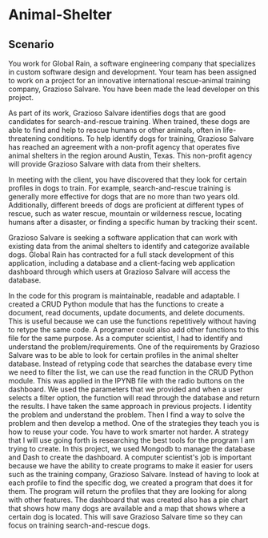 # Animal-Shelter

## Scenario
You work for Global Rain, a software engineering company that specializes in custom software design and development. Your team has been assigned to work on a project for an innovative international rescue-animal training company, Grazioso Salvare. You have been made the lead developer on this project.

As part of its work, Grazioso Salvare identifies dogs that are good candidates for search-and-rescue training. When trained, these dogs are able to find and help to rescue humans or other animals, often in life-threatening conditions. To help identify dogs for training, Grazioso Salvare has reached an agreement with a non-profit agency that operates five animal shelters in the region around Austin, Texas. This non-profit agency will provide Grazioso Salvare with data from their shelters.

In meeting with the client, you have discovered that they look for certain profiles in dogs to train. For example, search-and-rescue training is generally more effective for dogs that are no more than two years old. Additionally, different breeds of dogs are proficient at different types of rescue, such as water rescue, mountain or wilderness rescue, locating humans after a disaster, or finding a specific human by tracking their scent.

Grazioso Salvare is seeking a software application that can work with existing data from the animal shelters to identify and categorize available dogs. Global Rain has contracted for a full stack development of this application, including a database and a client-facing web application dashboard through which users at Grazioso Salvare will access the database.


In the code for this program is maintainable, readable and adaptable. I created a CRUD Python module that has the functions to create a document, read documents, update documents, and delete documents. This is useful because we can use the functions repetitively without having to retype the same code. A programer could also add other functions to this file for the same purpose. As a computer scientist, I had to identify and understand the problem/requirements. One of the requirements by Grazioso Salvare was to be able to look for certain profiles in the animal shelter database. Instead of retyping code that searches the database every time we need to filter the list, we can use the read function in the CRUD Python module. This was applied in the IPYNB file with the radio buttons on the dashboard. We used the parameters that we provided and when a user selects a filter option, the function will read through the database and return the results. I have taken the same approach in previous projects. I identity the problem and understand the problem. Then I find a way to solve the problem and then develop a method. One of the strategies they teach you is how to reuse your code. You have to work smarter not harder. A strategy that I will use going forth is researching the best tools for the program I am trying to create. In this project, we used Mongodb to manage the database and Dash to create the dashboard. A computer scientist's job is important because we have the ability to create programs to make it easier for users such as the training company, Grazioso Salvare. Instead of having to look at each profile to find the specific dog, we created a program that does it for them. The program will return the profiles that they are looking for along with other features. The dashboard that was created also has a pie chart that shows how many dogs are available and a map that shows where a certain dog is located. This will save Grazioso Salvare time so they can focus on training search-and-rescue dogs.
